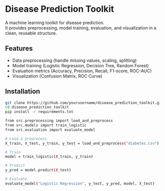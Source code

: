 # Disease Prediction Toolkit

A machine learning toolkit for disease prediction.  
It provides preprocessing, model training, evaluation, and visualization in a clean, reusable structure.

## Features
- Data preprocessing (handle missing values, scaling, splitting)
- Model training (Logistic Regression, Decision Tree, Random Forest)
- Evaluation metrics (Accuracy, Precision, Recall, F1-score, ROC-AUC)
- Visualization (Confusion Matrix, ROC Curve)

## Installation
```bash
git clone https://github.com/yourusername/disease_prediction_toolkit.git
cd disease_prediction_toolkit
pip install -r requirements.txt

from src.preprocessing import load_and_preprocess
from src.models import train_logistic
from src.evaluation import evaluate_model

# Load & preprocess
X_train, X_test, y_train, y_test = load_and_preprocess("diabetes.csv")

# Train
model = train_logistic(X_train, y_train)

# Predict
y_pred = model.predict(X_test)

# Evaluate
evaluate_model("Logistic Regression", y_test, y_pred, model, X_test)



